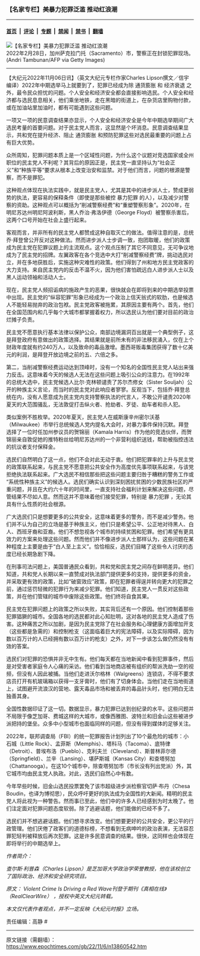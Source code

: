 ### 【名家专栏】美暴力犯罪泛滥 推动红浪潮

---

#### [首页](../../../..?n13860542) &nbsp;|&nbsp; [评论](../../../../../epoch-comment?n13860542) &nbsp;|&nbsp; [专题](../../../../../epoch-special?n13860542) &nbsp;|&nbsp; [禁闻](../../../../../epoch-news?n13860542) &nbsp;|&nbsp; [禁书](../../../../../books?n13860542) &nbsp;|&nbsp; [翻墙](https://github.com/gfw-breaker/nogfw/blob/master/README.md?n13860542)


<div><img alt="【名家专栏】美暴力犯罪泛滥 推动红浪潮" class="attachment-djy_600_400 size-djy_600_400 wp-post-image" src="https://i.epochtimes.com/assets/uploads/2022/11/id13860552-california-police-tape-700x420-600x400.jpg"/>
<div class="caption">
 2022年2月28日，加州萨克拉门托（Sacramento）市，警察正在封锁犯罪现场。(Andri Tambunan/AFP via Getty Images)
</div></div><hr/><div class="post_content" id="artbody" itemprop="articleBody">
 <!-- article content begin -->
 <p>
  【大纪元2022年11月06日讯】（英文大纪元专栏作家Charles Lipson撰文／信宇编译）2022年中期选举马上就要到了，犯罪已经成为除
  <ok href="https://www.epochtimes.com/gb/tag/%E9%80%9A%E8%B4%A7%E8%86%A8%E8%83%80.html">
   通货膨胀
  </ok>
  和
  <ok href="https://www.epochtimes.com/gb/tag/%E7%BB%8F%E6%B5%8E%E8%A1%B0%E9%80%80.html">
   经济衰退
  </ok>
  之外，最令民众担忧的问题。个人安全和经济安全都会直接影响选民。个人安全和经济都与选民息息相关，他们乘坐地铁，走在黑暗的街道上，在杂货店里购物付款，或在加油站里加油时，都有可能遇到这些问题。
 </p>
 <p>
  一项又一项的民意调查结果亦显示，个人安全和经济安全是今年中期选举期间广大选民考量的首要问题。对于民主党人而言，这显然是个坏消息。民意调查结果显示，共和党在提升经济、阻止
  <ok href="https://www.epochtimes.com/gb/tag/%E9%80%9A%E8%B4%A7%E8%86%A8%E8%83%80.html">
   通货膨胀
  </ok>
  和预防犯罪这些对选民最重要的问题上占有巨大优势。
 </p>
 <p>
  众所周知，犯罪问题本质上是一个区域性问题，为什么这个议题对竞选国家或全州职位的民主党人不利呢？其背后的原因正是，民主党一直坚持认为“社会正义”和“种族平等”要求从根本上改变治安和监禁。对于他们而言，问题的根源是警察，而不是罪犯。
 </p>
 <p>
  这种观点体现在执法实践中，就是民主党人，尤其是其中的进步派人士，赞成更弱势的执法，更容易的保释条件（即使是那些被控
  <ok href="https://www.epochtimes.com/gb/tag/%E6%9A%B4%E5%8A%9B%E7%8A%AF%E7%BD%AA.html">
   暴力犯罪
  </ok>
  的人），以及减少对警察的资助。这种观点可以概括为“削减警察经费”和“重塑警察形象”。2020年，在明尼苏达州明尼阿波利斯，黑人乔治·弗洛伊德（George Floyd）被警察杀害后，这两个口号开始在社会上盛行起来。
 </p>
 <p>
  客观而言，并非所有的民主党人都赞成这种自取灭亡的做法。值得注意的是，总统乔·拜登曾公开反对这种做法。然而进步派人士步调一致，抱团取暖，他们的政策成为民主党在犯罪议题上的主流观点。这个观点压制了其它不同意见，无可争议地成为了民主党的招牌。左翼政客在各个竞选中大打“削减警察经费”牌，挑动选民对立，并在多地获胜后，实施这种灾难性的政策。他们得到了州和地方民主党政客的大力支持。来自民主党内的反击不温不火，因为他们害怕疏远白人进步派人士以及黑人运动领袖和活动人士。
 </p>
 <p>
  现在，民主党人频招诟病的施政产生的恶果，很快就会在即将到来的中期选举投票中出现。民主党的“纵容犯罪”形象已经成为一个政治上信天翁式的软肋，也是候选人不能轻易抛弃的政治包袱。民主党政客被拖累，其原因主要有两个。首先，他们在全国范围内和几乎每个大城市都掌握着权力，所以选民认为他们要对目前的政治烂摊子负责。
 </p>
 <p>
  民主党不愿意执行基本法律以保护公众，南部边境漏洞百出就是一个典型例子，这是拜登政府有意做出的政策选择。其结果就是前所未有的非法移民涌入，仅在上个财政年度就有约240万人，以及致命的毒品激增。墨西哥贩毒集团获得了数十亿美元的利润，是拜登开放边境之前的五、六倍之多。
 </p>
 <p>
  第二，当削减警察经费运动达到顶峰时，没有一个知名的全国性民主党人站出来强力反击。这意味着今天的候选人无法在这些问题上吸引公众的注意力。在1992年的总统大选中，民主党候选人比尔·克林顿谴责了苏尔杰修女（Sister Souljah）公开的种族主义言论，而当时的民主党对此响应者寥寥。反观当下，包括乔·拜登总统在内，没有人愿意成为民主党内支持警察执法的代言人，不敢公开谴责2020年夏天的大范围骚乱，无法敦促打击纵火者、抢劫者、歹徒、劫车者和杀人犯。
 </p>
 <p>
  类似案例不胜枚举。2020年夏天，民主党人在威斯康辛州密尔沃基（Milwaukee）市举行总统候选人党内提名大会时，对暴力事件保持沉默。拜登选择了一位时任加州参议员的贺锦丽（Kamala Harris）作为他的竞选伙伴，而贺锦丽亲自敦促她的推特粉丝给明尼苏达州的一个非营利组织送钱，帮助被指控违法的抗议者支付保释金。
 </p>
 <p>
  选民们自然明白了这一点，他们不会对此无动于衷。他们把犯罪率的上升与民主党的政策联系起来，与民主党不愿意把公共安全作为高度优先事项联系起来，与该党拒绝执法联系起来。广大选民不相信那些把这些问题主要归咎于糟糕的警务工作或 “系统性种族主义”的候选人。选民们确实认识到深刻困扰贫困的少数民族社区的严重问题，并且在大约六十年的时间里，一直支持社会福利计划来解决这些问题，尽管结果不尽如人意。然而这并不意味着他们接受犯罪，特别是
  <ok href="https://www.epochtimes.com/gb/tag/%E6%9A%B4%E5%8A%9B%E7%8A%AF%E7%BD%AA.html">
   暴力犯罪
  </ok>
  ，无论其具有什么性质的社会根源。
 </p>
 <p>
  广大选民们只是想要更多的公共安全，这意味着更多的警务，而不是减少警务。他们并不认为自己的立场是基于种族主义，他们只是希望公平、公正地对待黑人、白人、西班牙裔和亚裔。他们不想忽视各个城市的持续贫困和犯罪。他们希望有更具效力的方案来处理这些问题。然而他们并不像进步派人士那样认为，这些问题在某种程度上主要是由于“白人至上主义”。恰恰相反，选民们目睹了这些令人讨厌的态度已经长期急剧下降。
 </p>
 <p>
  在刑事司法问题上，美国普通民众看到，共和党和民主党之间存在鲜明差异。他们知道，共和党人长期以来一直赞成对执法部门提供更多的支持，提供更多的资金，并采取更有效的政策，比如“破窗效应”政策，即在犯罪者得逞并转向更大的犯罪之前，通过惩罚轻微的犯罪行为来减少犯罪。他们知道，民主党人一贯反对这些政策，并在他们管辖的城市中废除这些政策。他们终将自食其果。
 </p>
 <p>
  民主党在犯罪问题上的政策之所以失败，其实背后还有一个原因。他们控制着那些犯罪猖獗的城市。全国各地的选民都对此心知肚明，这对各地的民主党人造成了伤害。这种痛苦之所以加剧，是因为民主党除了在社会服务和心理健康方面增加开支（这些都是急需的）和控制枪支（这面临着巨大的宪法障碍，以及实际障碍，因为数以百万计的人已经拥有数以百万计的枪支）之外，对下一步该怎么做仍然没有有效的答案。
 </p>
 <p>
  选民们对犯罪的恐惧并非无中生有。他们每天都在当地新闻中看到犯罪事件，然后是对受害者家庭令人心痛的采访。他们看到当地商店被有组织的帮派洗劫一空的视频，但没有人因此被捕。当他们走进沃尔格林（Walgreens）连锁店，不得不要求店员打开有机玻璃箱以获得一支牙膏时，他们有了切身体会。当他们走在当地街道上，试图避开流浪汉的营地、露天毒品市场和被丢弃的毒品针头时，他们明白无法独善其身。
 </p>
 <p>
  全国性数据印证了这一切。数据显示，暴力犯罪已达到创纪录的水平。这些问题并不局限于像芝加哥、费城这样的大城市，或像西雅图、波特兰和旧金山这些被进步派把持的堡垒。众多中小型城市也面临同样的问题，但没有得到媒体的足够关注。
 </p>
 <p>
  2022年，联邦调查局（FBI）的统一犯罪报告计划列出了10个最危险的城市：小石城（Little Rock）、孟菲斯（Memphis）、塔科马（Tacoma）、底特律（Detroit）、普埃布洛（Pueblo）、克利夫兰（Cleveland）、斯普林菲尔德（Springfield）、兰辛（Lansing）、堪萨斯城（Kansas City）和查塔努加（Chattanooga）。在这10个城市中，除查塔努加市（市长没有列出党派）外，其它城市均由民主党人执政。对此，选民们自然心中有数。
 </p>
 <p>
  今年早些时候，旧金山选民投票罢免了该市超级进步派检察官切萨·布丹（Chesa Boudin，也译为博彻思），民众呼吁更好的执法成为全国性的大新闻。精明的民主党人将此视为一种警告。然而事已至此，他们中的许多人已经感到为时太晚了。他们注定面对犯罪问题态度软弱。除了逃避话题，他们能做的已经不多了。
 </p>
 <p>
  选民们并不想逃避话题。他们想寻求改变。他们想要更好的公共安全，更公平的行政管理。他们厌倦了政客们的道德标榜，不想看到无病呻吟的政治表演，无法容忍罪犯轻判被释放后再次犯罪。这是许多民意调查的结果。很快，这同样也会体现在即将举行的中期选举上。
 </p>
 <p>
  <em>
   作者简介：
  </em>
 </p>
 <p>
  <em>
   查尔斯·利普森（Charles Lipson）是芝加哥大学政治学荣誉教授，他在该校创立了国际政治、经济和安全研究项目。
  </em>
 </p>
 <p>
  <em>
   原文：
   <ok href="https://www.theepochtimes.com/violent-crime-is-driving-a-red-wave_4826702.html?utm_source=ai&amp;utm_medium=search" rel="noopener noreferrer" target="_blank">
    Violent Crime Is Driving a Red Wave刊登于期刊《真相在线》（RealClearWire）
   </ok>
   ，授权中英文大纪元转载。
  </em>
 </p>
 <p>
  <em>
   本文仅代表作者观点，并不一定反映《大纪元时报》立场。
  </em>
 </p>
 <p>
  责任编辑：高静 #
 </p>
 <!-- article content end -->
 <div id="below_article_ad">
 </div>
</div>


---

原文链接（需翻墙）：https://www.epochtimes.com/gb/22/11/6/n13860542.htm